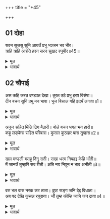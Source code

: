 +++
title = "+45"

+++


## 01 दोहा
श्रवन सुजसु सुनि आयउँ प्रभु भञ्जन भव भीर।  
त्राहि त्राहि आरति हरन सरन सुखद रघुबीर॥45॥  

<details><summary>मूल</summary>

श्रवन सुजसु सुनि आयउँ प्रभु भञ्जन भव भीर।  
त्राहि त्राहि आरति हरन सरन सुखद रघुबीर॥45॥  
</details>

<details><summary>भावार्थ</summary>

मैं कानों से आपका सुयश सुनकर आया हूँ कि प्रभु भव (जन्म-मरण) के भय का नाश करने वाले हैं। हे दुखियों के दुःख दूर करने वाले और शरणागत को सुख देने वाले श्री रघुवीर! मेरी रक्षा कीजिए, रक्षा कीजिए॥45॥  
</details>



<div class="audioEmbed"  caption="AIR-वाचनम्" src="https://archive
.org/download/rAmcharitmAnas-AIR/EPI-295.mp3"></div>


## 02 चौपाई
अस कहि करत दण्डवत देखा। तुरत उठे प्रभु हरष बिसेषा॥  
दीन बचन सुनि प्रभु मन भावा। भुज बिसाल गहि हृदयँ लगावा॥1॥  

<details><summary>मूल</summary>

अस कहि करत दण्डवत देखा। तुरत उठे प्रभु हरष बिसेषा॥  
दीन बचन सुनि प्रभु मन भावा। भुज बिसाल गहि हृदयँ लगावा॥1॥  
</details>

<details><summary>भावार्थ</summary>

प्रभु ने उन्हें ऐसा कहकर दण्डवत्‌ करते देखा तो वे अत्यन्त हर्षित होकर तुरन्त उठे। विभीषणजी के दीन वचन सुनने पर प्रभु के मन को बहुत ही भाए। उन्होन्ने अपनी विशाल भुजाओं से पकडकर उनको हृदय से लगा लिया॥1॥  
</details>

अनुज सहित मिलि ढिग बैठारी। बोले बचन भगत भय हारी॥  
कहु लङ्केस सहित परिवारा। कुसल कुठाहर बास तुम्हारा॥2॥  

<details><summary>मूल</summary>

अनुज सहित मिलि ढिग बैठारी। बोले बचन भगत भय हारी॥  
कहु लङ्केस सहित परिवारा। कुसल कुठाहर बास तुम्हारा॥2॥  
</details>

<details><summary>भावार्थ</summary>

छोटे भाई लक्ष्मणजी सहित गले मिलकर उनको अपने पास बैठाकर श्री रामजी भक्तों के भय को हरने वाले वचन बोले- हे लङ्केश! परिवार सहित अपनी कुशल कहो। तुम्हारा निवास बुरी जगह पर है॥2॥  
</details>

खल मण्डली बसहु दिनु राती। सखा धरम निबहइ केहि भाँती॥  
मैं जानउँ तुम्हारि सब रीती। अति नय निपुन न भाव अनीती॥3॥  

<details><summary>मूल</summary>

खल मण्डली बसहु दिनु राती। सखा धरम निबहइ केहि भाँती॥  
मैं जानउँ तुम्हारि सब रीती। अति नय निपुन न भाव अनीती॥3॥  
</details>

<details><summary>भावार्थ</summary>

दिन-रात दुष्टों की मण्डली में बसते हो। (ऐसी दशा में) हे सखे! तुम्हारा धर्म किस प्रकार निभता है? मैं तुम्हारी सब रीति (आचार-व्यवहार) जानता हूँ। तुम अत्यन्त नीतिनिपुण हो, तुम्हें अनीति नहीं सुहाती॥3॥  
</details>

बरु भल बास नरक कर ताता। दुष्ट सङ्ग जनि देइ बिधाता॥  
अब पद देखि कुसल रघुराया। जौं तुम्ह कीन्हि जानि जन दाया॥4॥  

<details><summary>मूल</summary>

बरु भल बास नरक कर ताता। दुष्ट सङ्ग जनि देइ बिधाता॥  
अब पद देखि कुसल रघुराया। जौं तुम्ह कीन्हि जानि जन दाया॥4॥  
</details>

<details><summary>भावार्थ</summary>

हे तात! नरक में रहना वरन्‌ अच्छा है, परन्तु विधाता दुष्ट का सङ्ग (कभी) न दे। (विभीषणजी ने कहा-) हे रघुनाथजी! अब आपके चरणों का दर्शन कर कुशल से हूँ, जो आपने अपना सेवक जानकर मुझ पर दया की है॥4॥  
</details>

